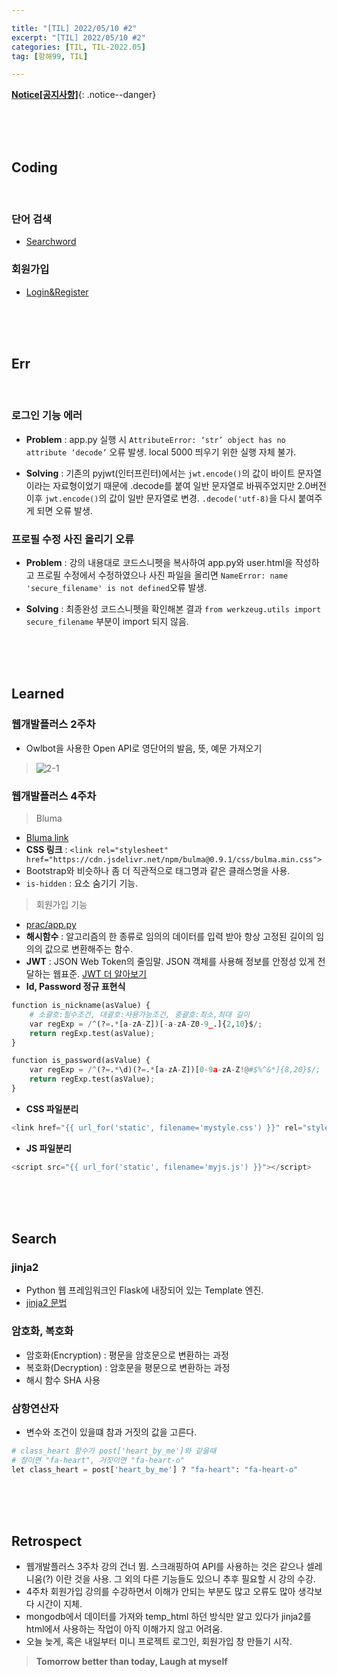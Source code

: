 ```yaml
---

title: "[TIL] 2022/05/10 #2" 
excerpt: "[TIL] 2022/05/10 #2" 
categories: [TIL, TIL-2022.05]
tag: [항해99, TIL] 

---
```


**[Notice[공지사항]](https://lilclown97.github.io/notice/Notice1/)**{: .notice--danger}

<br><br><br>

## Coding

<br>

### 단어 검색

- [Searchword](https://github.com/lilclown97/hangheo99/tree/main/TIL/05-10/searchword)

### 회원가입

- [Login&Register](https://github.com/lilclown97/hangheo99/tree/main/TIL/05-10/login%26register)

<br><br><br>

## Err

<br>

### 로그인 기능 에러

- **Problem** : app.py 실행 시 `AttributeError: ‘str’ object has no attribute ‘decode’` 오류 발생. local 5000 띄우기 위한 실행 자체 불가.

- **Solving** : 기존의 pyjwt(인터프린터)에서는 `jwt.encode()`의 값이 바이트 문자열이라는 자료형이었기 때문에 .decode를 붙여 일반 문자열로 바꿔주었지만 2.0버전 이후 `jwt.encode()`의 값이 일반 문자열로 변경. `.decode('utf-8)`을 다시 붙여주게 되면 오류 발생.

### 프로필 수정 사진 올리기 오류

- **Problem** : 강의 내용대로 코드스니펫을 복사하여 app.py와 user.html을 작성하고 프로필 수정에서 수정하였으나 사진 파일을 올리면 `NameError: name 'secure_filename' is not defined`오류 발생.

- **Solving** : 최종완성 코드스니펫을 확인해본 결과 `from werkzeug.utils import secure_filename` 부분이 import 되지 않음.

<br><br><br>

## Learned

### 웹개발플러스 2주차

- Owlbot을 사용한 Open API로 영단어의 발음, 뜻, 예문 가져오기

> ![2-1](https://user-images.githubusercontent.com/98236458/167619267-0f3ead61-0695-4b1b-bf57-c29a55abeba8.PNG)


### 웹개발플러스 4주차

> Bluma

- [Bluma link](https://bulma.io/documentation/)
- **CSS 링크** : `<link rel="stylesheet" href="https://cdn.jsdelivr.net/npm/bulma@0.9.1/css/bulma.min.css">`
- Bootstrap와 비슷하나 좀 더 직관적으로 태그명과 같은 클래스명을 사용.
- `is-hidden` : 요소 숨기기 기능.

> 회원가입 기능

- [prac/app.py](https://github.com/lilclown97/hangheo99/blob/main/TIL/05-10/login%26register/prac/app.py)
- **해시함수** : 알고리즘의 한 종류로 임의의 데이터를 입력 받아 항상 고정된 길이의 임의의 값으로 변환해주는 함수.
- **JWT** : JSON Web Token의 줄임말. JSON 객체를 사용해 정보를 안정성 있게 전달하는 웹표준. [JWT 더 알아보기](https://tansfil.tistory.com/58?category=255594)
- **Id, Password 정규 표현식**

```python
function is_nickname(asValue) {
    # 소괄호:필수조건, 대괄호:사용가능조건, 중괄호:최소,최대 길이
    var regExp = /^(?=.*[a-zA-Z])[-a-zA-Z0-9_.]{2,10}$/;
    return regExp.test(asValue);
}

function is_password(asValue) {
    var regExp = /^(?=.*\d)(?=.*[a-zA-Z])[0-9a-zA-Z!@#$%^&*]{8,20}$/;
    return regExp.test(asValue);
}
```
- **CSS 파일분리**

```python
<link href="{{ url_for('static', filename='mystyle.css') }}" rel="stylesheet">
```
- **JS 파일분리**

```python
<script src="{{ url_for('static', filename='myjs.js') }}"></script>
```

<br><br><br>

## Search

### jinja2

- Python 웹 프레임워크인 Flask에 내장되어 있는 Template 엔진.
- [jinja2 문법](https://jinja.palletsprojects.com/en/2.10.x/)

### 암호화, 복호화

- 암호화(Encryption) : 평문을 암호문으로 변환하는 과정
- 복호화(Decryption) : 암호문을 평문으로 변환하는 과정 
- 해시 함수 SHA 사용

### 삼항연산자

- 변수와 조건이 있을떄 참과 거짓의 값을 고른다.

```python
# class_heart 함수가 post['heart_by_me']와 같을때
# 참이면 "fa-heart", 거짓이면 "fa-heart-o"
let class_heart = post['heart_by_me'] ? "fa-heart": "fa-heart-o"
```

<br><br><br>

## Retrospect

- 웹개발플러스 3주차 강의 건너 뜀. 스크래핑하여 API를 사용하는 것은 같으나 셀레니움(?) 이란 것을 사용. 그 외의 다른 기능들도 있으니 추후 필요할 시 강의 수강.
-  4주차 회원가입 강의를 수강하면서 이해가 안되는 부분도 많고 오류도 많아 생각보다 시간이 지체.
-  mongodb에서 데이터를 가져와 temp_html 하던 방식만 알고 있다가 jinja2를 html에서 사용하는 작업이 아직 이해가지 않고 어려움.
-  오늘 늦게, 혹은 내일부터 미니 프로젝트 로그인, 회원가입 창 만들기 시작.

> **Tomorrow better than today, Laugh at myself**